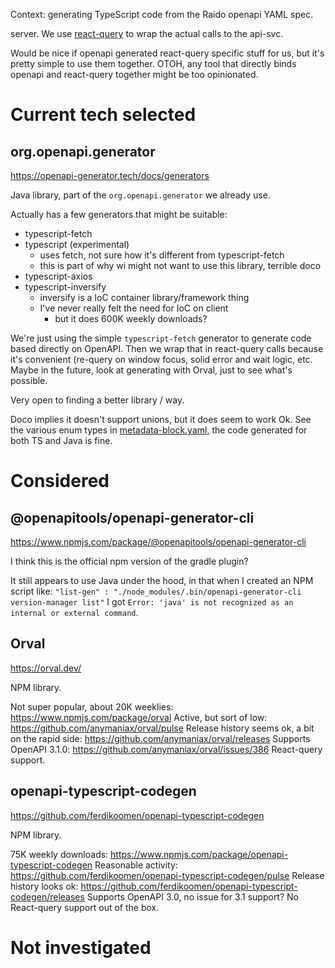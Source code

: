 Context: generating TypeScript code from the Raido openapi YAML spec.

server.
We use [react-query](https://tanstack.com/query/v3/) to wrap the actual calls
to the api-svc. 

Would be nice if openapi generated react-query specific stuff for us, but it's
pretty simple to use them together. OTOH, any tool that directly binds openapi
and react-query together might be too opinionated.

# Current tech selected 

## org.openapi.generator

https://openapi-generator.tech/docs/generators

Java library, part of the `org.openapi.generator` we already use.

Actually has a few generators that might be suitable:
* typescript-fetch
* typescript (experimental)
  * uses fetch, not sure how it's different from typescript-fetch
  * this is part of why wi might not want to use this library, terrible doco
* typescript-axios
* typescript-inversify
  * inversify is a IoC container library/framework thing
  * I've never really felt the need for IoC on client
    * but it does 600K weekly downloads?

We're just using the simple `typescript-fetch` generator to generate code based
directly on OpenAPI.  Then we wrap that in react-query calls because it's 
convenient (re-query on window focus, solid error and wait logic, etc. 
Maybe in the future, look at generating with Orval, just to see what's 
possible.

Very open to finding a better library / way.

Doco implies it doesn't support unions, but it does seem to work Ok. See the
various enum types in [metadata-block.yaml](../../api-svc/idl-raid-v2/src/metadata-block.yaml),
the code generated for both TS and Java is fine.


# Considered

## @openapitools/openapi-generator-cli

https://www.npmjs.com/package/@openapitools/openapi-generator-cli

I think this is the official npm version of the gradle plugin?

It still appears to use Java under the hood, in that when I created an NPM
script like:
`"list-gen" : "./node_modules/.bin/openapi-generator-cli version-manager list"`
I got `Error: 'java' is not recognized as an internal or external command`.

## Orval

https://orval.dev/

NPM library.

Not super popular, about 20K weeklies: https://www.npmjs.com/package/orval
Active, but sort of low: https://github.com/anymaniax/orval/pulse
Release history seems ok, a bit on the rapid side: https://github.com/anymaniax/orval/releases
Supports OpenAPI 3.1.0: https://github.com/anymaniax/orval/issues/386
React-query support.


## openapi-typescript-codegen

https://github.com/ferdikoomen/openapi-typescript-codegen

NPM library.

75K weekly downloads: https://www.npmjs.com/package/openapi-typescript-codegen
Reasonable activity: https://github.com/ferdikoomen/openapi-typescript-codegen/pulse
Release history looks ok: https://github.com/ferdikoomen/openapi-typescript-codegen/releases
Supports OpenAPI 3.0, no issue for 3.1 support?
No React-query support out of the box.


# Not investigated

